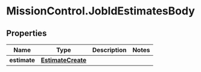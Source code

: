 # MissionControl.JobIdEstimatesBody

## Properties
Name | Type | Description | Notes
------------ | ------------- | ------------- | -------------
**estimate** | [**EstimateCreate**](EstimateCreate.md) |  | 
